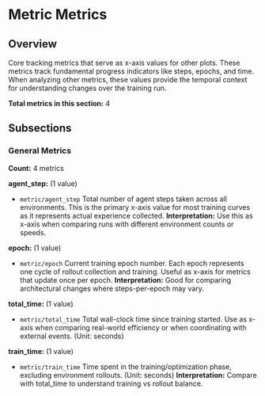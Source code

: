 # Metric Metrics

## Overview

Core tracking metrics that serve as x-axis values for other plots. These metrics track
fundamental progress indicators like steps, epochs, and time. When analyzing other metrics,
these values provide the temporal context for understanding changes over the training run.

**Total metrics in this section:** 4

## Subsections

### General Metrics

**Count:** 4 metrics

**agent_step:** (1 value)
- `metric/agent_step`
    Total number of agent steps taken across all environments. This is the primary x-axis value
    for most training curves as it represents actual experience collected.
    **Interpretation:** Use this as x-axis when comparing runs with different environment counts or speeds.


**epoch:** (1 value)
- `metric/epoch`
    Current training epoch number. Each epoch represents one cycle of rollout collection and training.
    Useful as x-axis for metrics that update once per epoch.
    **Interpretation:** Good for comparing architectural changes where steps-per-epoch may vary.


**total_time:** (1 value)
- `metric/total_time`
    Total wall-clock time since training started. Use as x-axis when comparing real-world efficiency
    or when coordinating with external events. (Unit: seconds)


**train_time:** (1 value)
- `metric/train_time`
    Time spent in the training/optimization phase, excluding environment rollouts. (Unit: seconds)
    **Interpretation:** Compare with total_time to understand training vs rollout balance.



